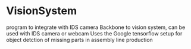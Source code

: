 # VisionSystem
program to integrate with IDS camera
Backbone to vision system, can be used with IDS camera or webcam
Uses the Google tensorflow setup for object detction of missing parts in assembly line production
